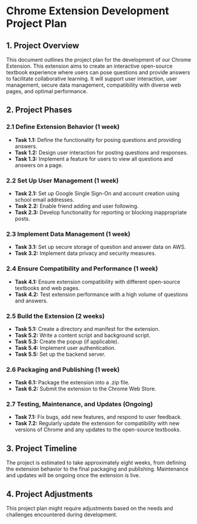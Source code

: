 # Chrome Extension Development Project Plan


## **1. Project Overview**

This document outlines the project plan for the development of our Chrome Extension. This extension aims to create an interactive open-source textbook experience where users can pose questions and provide answers to facilitate collaborative learning. It will support user interaction, user management, secure data management, compatibility with diverse web pages, and optimal performance.
   

## **2. Project Phases**

### **2.1 Define Extension Behavior (1 week)**

- **Task 1.1:** Define the functionality for posing questions and providing answers.
- **Task 1.2:** Design user interaction for posting questions and responses.
- **Task 1.3:** Implement a feature for users to view all questions and answers on a page.

### **2.2 Set Up User Management (1 week)**

- **Task 2.1:** Set up Google Single Sign-On and account creation using school email addresses.
- **Task 2.2:** Enable friend adding and user following.
- **Task 2.3:** Develop functionality for reporting or blocking inappropriate posts.

### **2.3 Implement Data Management (1 week)**

- **Task 3.1:** Set up secure storage of question and answer data on AWS.
- **Task 3.2:** Implement data privacy and security measures.

### **2.4 Ensure Compatibility and Performance (1 week)**

- **Task 4.1:** Ensure extension compatibility with different open-source textbooks and web pages.
- **Task 4.2:** Test extension performance with a high volume of questions and answers.

### **2.5 Build the Extension (2 weeks)**

- **Task 5.1:** Create a directory and manifest for the extension.
- **Task 5.2:** Write a content script and background script.
- **Task 5.3:** Create the popup (if applicable).
- **Task 5.4:** Implement user authentication.
- **Task 5.5:** Set up the backend server.


### **2.6 Packaging and Publishing (1 week)**

- **Task 6.1:** Package the extension into a .zip file.
- **Task 6.2:** Submit the extension to the Chrome Web Store.

### **2.7 Testing, Maintenance, and Updates (Ongoing)**

- **Task 7.1:** Fix bugs, add new features, and respond to user feedback.
- **Task 7.2:** Regularly update the extension for compatibility with new versions of Chrome and any updates to the open-source textbooks.

## **3. Project Timeline**

The project is estimated to take approximately eight weeks, from defining the extension behavior to the final packaging and publishing. Maintenance and updates will be ongoing once the extension is live.

## **4. Project Adjustments**

This project plan might require adjustments based on the needs and challenges encountered during development.
